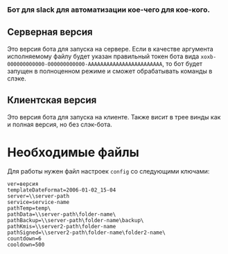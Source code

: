 ### Бот для slack для автоматизации кое-чего для кое-кого.

## Серверная версия
Это версия бота для запуска на сервере.
Если в качестве аргумента исполняемому файлу будет указан правильный токен бота
вида  `xoxb-000000000000-000000000000-AAAAAAAAAAAAAAAAAAAAAAAA`, то бот
будет запущен в полноценном режиме и сможет обрабатывать команды в слэке.

## Клиентская версия
Это версия бота для запуска на клиенте.
Также висит в трее винды как и полная версия, но без слэк-бота.

# Необходимые файлы
Для работы нужен файл настроек `config` со следующими ключами:
```
ver=версия
templateDateFormat=2006-01-02_15-04
server=\\server-path
service=service-name
pathTemp=temp\
pathData=\\server-path\folder-name\
pathBackup=\\server-path\folder-name\backup\
pathKmis=\\server2-path\folder-name
pathSigned=\\server2-path\folder-name\folder2-name\
countdown=6
cooldown=500
```
